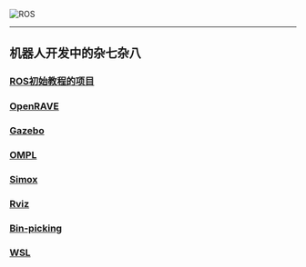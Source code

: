 ![ROS](http://www.ros.org/wp-content/uploads/2013/10/rosorg-logo1.png "ROS") 
<!-- <link href="http://cdn.bootcss.com/highlight.js/8.0/styles/monokai_sublime.min.css" rel="stylesheet">  
<script src="http://cdn.bootcss.com/highlight.js/8.0/highlight.min.js"></script>
<script >hljs.initHighlightingOnLoad();</script> -->
----
机器人开发中的杂七杂八
----
### [ROS初始教程的项目](./note/ros_start.md)

### [OpenRAVE](./note/OpenRAVE_note.md) 

### [Gazebo](./note/gazebo7/README.md)

### [OMPL](./note/OMPL_note.md)

### [Simox](./note/simox.md)

### [Rviz](./note/rviz.md)

### [Bin-picking](https://blog.csdn.net/gotouchtech/article/details/82316864)

### [WSL](./note/wsl.md)

